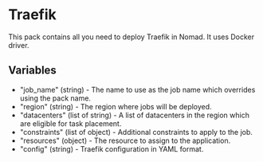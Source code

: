 # Traefik

This pack contains all you need to deploy Traefik in Nomad. It uses Docker driver.

## Variables

- "job_name" (string) - The name to use as the job name which overrides using the pack name.
- "region" (string) - The region where jobs will be deployed.
- "datacenters" (list of string) - A list of datacenters in the region which are eligible for task placement.
- "constraints" (list of object) - Additional constraints to apply to the job.
- "resources" (object) - The resource to assign to the application.
- "config" (string) - Traefik configuration in YAML format.
